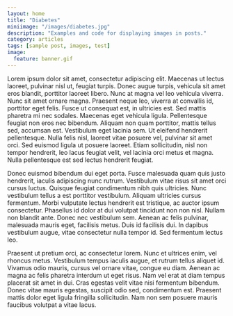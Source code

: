 ```yaml
---
layout: home 
title: "Diabetes"
miniimage: "/images/diabetes.jpg"
description: "Examples and code for displaying images in posts."
category: articles
tags: [sample post, images, test]
image:
  feature: banner.gif
---
```


Lorem ipsum dolor sit amet, consectetur adipiscing elit. Maecenas ut lectus laoreet, pulvinar nisl ut, feugiat turpis. Donec augue turpis, vehicula sit amet eros blandit, porttitor laoreet libero. Nunc at magna vel leo vehicula viverra. Nunc sit amet ornare magna. Praesent neque leo, viverra at convallis id, porttitor eget felis. Fusce ut consequat est, in ultricies est. Sed mattis pharetra mi nec sodales. Maecenas eget vehicula ligula. Pellentesque feugiat non eros nec bibendum. Aliquam non quam porttitor, mattis tellus sed, accumsan est. Vestibulum eget lacinia sem. Ut eleifend hendrerit pellentesque. Nulla felis nisl, laoreet vitae posuere vel, pulvinar sit amet orci. Sed euismod ligula ut posuere laoreet. Etiam sollicitudin, nisl non tempor hendrerit, leo lacus feugiat velit, vel lacinia orci metus et magna. Nulla pellentesque est sed lectus hendrerit feugiat.

Donec euismod bibendum dui eget porta. Fusce malesuada quam quis justo hendrerit, iaculis adipiscing nunc rutrum. Vestibulum vitae risus sit amet orci cursus luctus. Quisque feugiat condimentum nibh quis ultricies. Nunc vestibulum tellus a est porttitor vestibulum. Aliquam ultricies cursus fermentum. Morbi vulputate lectus hendrerit est tristique, ac auctor ipsum consectetur. Phasellus id dolor at dui volutpat tincidunt non non nisl. Nullam non blandit ante. Donec nec vestibulum sem. Aenean ac felis pulvinar, malesuada mauris eget, facilisis metus. Duis id facilisis dui. In dapibus vestibulum augue, vitae consectetur nulla tempor id. Sed fermentum lectus leo.

Praesent ut pretium orci, ac consectetur lorem. Nunc et ultrices enim, vel rhoncus metus. Vestibulum tempus iaculis augue, et rutrum tellus aliquet id. Vivamus odio mauris, cursus vel ornare vitae, congue eu diam. Aenean ac magna ac felis pharetra interdum ut eget risus. Nam vel erat at diam tempus placerat sit amet in dui. Cras egestas velit vitae nisi fermentum bibendum. Donec vitae mauris egestas, suscipit odio sed, condimentum est. Praesent mattis dolor eget ligula fringilla sollicitudin. Nam non sem posuere mauris faucibus volutpat a vitae lacus.


